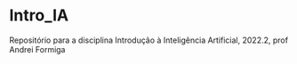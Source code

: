 # Intro_IA
Repositório para a disciplina Introdução à Inteligência Artificial, 2022.2, prof Andrei Formiga
